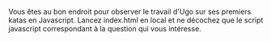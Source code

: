 Vous êtes au bon endroit pour observer le travail d'Ugo sur ses premiers katas en Javascript.
Lancez index.html en local et ne décochez que le script javascript correspondant à la question qui vous intéresse.

